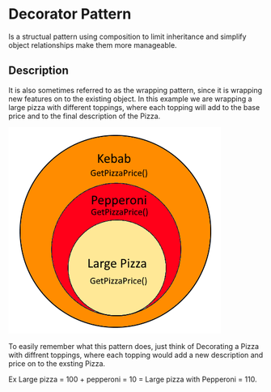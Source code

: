 # Decorator Pattern
Is a structual pattern using composition to limit inheritance and simplify object relationships make them more manageable.
## Description


It is also sometimes referred to as the wrapping pattern, since it is wrapping new features on to the existing object.
In this example we are wrapping a large pizza with different toppings, where each topping will add to the base price and to the final description of the Pizza.
 
 <img src= "Images/Pizza_wrapping_ex.png">

To easily remember what this pattern does, just think of Decorating a Pizza with diffrent toppings, where each topping would add a new description and price on to the exsting Pizza. 

Ex Large pizza = 100 + pepperoni = 10 = Large pizza with Pepperoni = 110.

